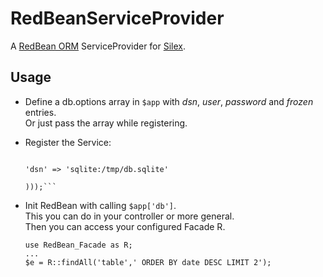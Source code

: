 # RedBeanServiceProvider

A [RedBean ORM](http://redbeanphp.com) ServiceProvider for [Silex](http://silex.sensiolabs.org).

## Usage

- Define a db.options array in ```$app``` with *dsn*, *user*, *password* and *frozen* entries.  
  Or just pass the array while registering.
- Register the Service:
  ```$app->register(new Ivoba\Silex\RedBeanServiceProvider(), array('db.options' => array(
                                                                                            'dsn' => 'sqlite:/tmp/db.sqlite'
                                                                                        )));```
- Init RedBean with calling ```$app['db']```.  
  This you can do in your controller or more general.  
  Then you can access your configured Facade R.  

      use RedBean_Facade as R;
      ...
      $e = R::findAll('table',' ORDER BY date DESC LIMIT 2');



